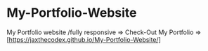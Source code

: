 # My-Portfolio-Website
My Portfolio website /fully responsive
=>
Check-Out My Portfolio => [https://jaxthecodex.github.io/My-Portfolio-Website/]
